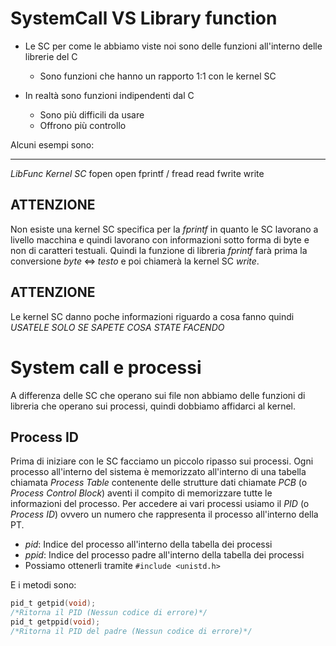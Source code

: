 # SystemCall VS Library function
- Le SC per come le abbiamo viste noi sono delle funzioni all'interno delle librerie del C
    - Sono funzioni che hanno un rapporto 1:1 con le kernel SC

- In realtà sono funzioni indipendenti dal C 
    - Sono più difficili da usare 
    - Offrono più controllo

Alcuni esempi sono:
----- ----- ----- -----
*LibFunc*     *Kernel SC*
fopen           open
fprintf         /
fread           read
fwrite          write

## **ATTENZIONE**
Non esiste una kernel SC specifica per la *fprintf* in quanto le SC lavorano a livello macchina e quindi lavorano con informazioni sotto forma di byte e non di caratteri testuali. Quindi la funzione di libreria *fprintf* farà prima la conversione $byte\;\Leftrightarrow\;testo$ e poi chiamerà la kernel SC *write*.

## **ATTENZIONE**
Le kernel SC danno poche informazioni riguardo a cosa fanno quindi *USATELE SOLO SE SAPETE COSA STATE FACENDO*

# System call e processi
A differenza delle SC che operano sui file non abbiamo delle funzioni di libreria che operano sui processi, quindi dobbiamo affidarci al kernel. 

## Process ID
Prima di iniziare con le SC facciamo un piccolo ripasso sui processi.
Ogni processo all'interno del sistema è memorizzato all'interno di una tabella chiamata *Process Table* contenente delle strutture dati chiamate *PCB* (o *Process Control Block*) aventi il compito di memorizzare tutte le informazioni del processo. Per accedere ai vari processi usiamo il *PID* (o *Process ID*) ovvero un numero che rappresenta il processo all'interno della PT.

- *pid*: Indice del processo all'interno della tabella dei processi
- *ppid*: Indice del processo padre all'interno della tabella dei processi
- Possiamo ottenerli tramite ```#include <unistd.h>```

E i metodi sono:
```C
pid_t getpid(void);
/*Ritorna il PID (Nessun codice di errore)*/
pid_t getppid(void);
/*Ritorna il PID del padre (Nessun codice di errore)*/
```



